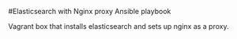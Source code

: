 #Elasticsearch with Nginx proxy Ansible playbook

Vagrant box that installs elasticsearch and sets up nginx as a proxy. 
